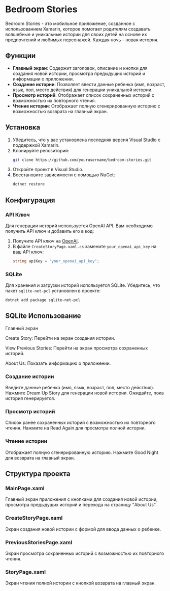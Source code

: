 # Bedroom Stories

Bedroom Stories - это мобильное приложение, созданное с использованием Xamarin, которое помогает родителям создавать волшебные и уникальные истории для своих детей на основе их предпочтений и любимых персонажей. Каждая ночь - новая история.

## Функции

- **Главный экран**: Содержит заголовок, описание и кнопки для создания новой истории, просмотра предыдущих историй и информации о приложении.
- **Создание истории**: Позволяет ввести данные ребенка (имя, возраст, язык, пол, место действия) для генерации уникальной истории.
- **Просмотр историй**: Отображает список сохраненных историй с возможностью их повторного чтения.
- **Чтение истории**: Отображает полную сгенерированную историю с возможностью возврата на главный экран.

## Установка

1. Убедитесь, что у вас установлена последняя версия Visual Studio с поддержкой Xamarin.
2. Клонируйте репозиторий:
    ```sh
    git clone https://github.com/yourusername/bedroom-stories.git
    ```
3. Откройте проект в Visual Studio.
4. Восстановите зависимости с помощью NuGet:
    ```sh
    dotnet restore
    ```

## Конфигурация

### API Ключ

Для генерации историй используется OpenAI API. Вам необходимо получить API ключ и добавить его в код:

1. Получите API ключ на [OpenAI](https://beta.openai.com/signup/).
2. В файле `CreateStoryPage.xaml.cs` замените `your_openai_api_key` на ваш API ключ:
    ```csharp
    string apiKey = "your_openai_api_key";
    ```

### SQLite

Для хранения и загрузки историй используется SQLite. Убедитесь, что пакет `sqlite-net-pcl` установлен в проекте:

```sh
dotnet add package sqlite-net-pcl
```

## SQLite Использование
Главный экран

Create Story: Перейти на экран создания истории.

View Previous Stories: Перейти на экран просмотра сохраненных историй.

About Us: Показать информацию о приложении.

### Создание истории
Введите данные ребенка (имя, язык, возраст, пол, место действия).
Нажмите Dream Up Story для генерации новой истории. Ожидайте, пока история генерируется.

### Просмотр историй
Список ранее сохраненных историй с возможностью их повторного чтения.
Нажмите на Read Again для просмотра полной истории.

### Чтение истории
Отображает полную сгенерированную историю.
Нажмите Good Night для возврата на главный экран.

## Структура проекта

### MainPage.xaml
Главный экран приложения с кнопками для создания новой истории, просмотра предыдущих историй и перехода на страницу "About Us".

### CreateStoryPage.xaml
Экран создания новой истории с формой для ввода данных о ребенке.

### PreviousStoriesPage.xaml
Экран просмотра сохраненных историй с возможностью их повторного чтения.

### StoryPage.xaml
Экран чтения полной истории с кнопкой возврата на главный экран.